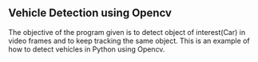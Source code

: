 ## Vehicle Detection using Opencv
The objective of the program given is to detect object of interest(Car) in video frames and to keep tracking the same object. This is an example of how to detect vehicles in Python using Opencv.
